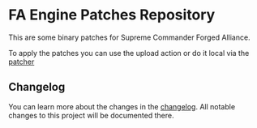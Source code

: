 # FA Engine Patches Repository

This are some binary patches for Supreme Commander Forged Alliance.

To apply the patches you can use the upload action or do it local via the [patcher](https://github.com/FAForever/FA_Patcher)

## Changelog

You can learn more about the changes in the [changelog](./changelog.md). All notable changes to this project will be documented there.
